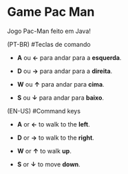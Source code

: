 # Game Pac Man
 Jogo Pac-Man feito em Java!

(PT-BR)
#Teclas de comando

* **A** ou **←** para andar para a **esquerda**.

* **D** ou **→** para andar para a **direita**.

* **W** ou **↑** para andar para **cima**.

* **S** ou **↓** para andar para **baixo**.

(EN-US)
#Command keys

* **A** or **←** to walk to the **left**.

* **D** or **→** to walk to the **right**.

* **W** or **↑** to walk **up**.

* **S** or **↓** to move **down**.